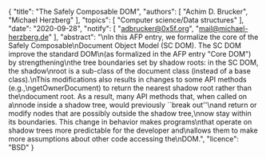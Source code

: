 {
    "title": "The Safely Composable DOM",
    "authors": [
        "Achim D. Brucker",
        "Michael Herzberg"
    ],
    "topics": [
        "Computer science/Data structures"
    ],
    "date": "2020-09-28",
    "notify": [
        "adbrucker@0x5f.org",
        "mail@michael-herzberg.de"
    ],
    "abstract": "\nIn this AFP entry, we formalize the core of the Safely Composable\nDocument Object Model (SC DOM). The SC DOM improve the standard DOM\n(as formalized in the AFP entry \"Core DOM\") by strengthening\nthe tree boundaries set by shadow roots: in the SC DOM, the shadow\nroot is a sub-class of the document class (instead of a base class).\nThis modifications also results in changes to some API methods (e.g.,\ngetOwnerDocument) to return the nearest shadow root rather than the\ndocument root. As a result, many API methods that, when called on a\nnode inside a shadow tree, would previously ``break out''\nand return or modify nodes that are possibly outside the shadow tree,\nnow stay within its boundaries. This change in behavior makes programs\nthat operate on shadow trees more predictable for the developer and\nallows them to make more assumptions about other code accessing the\nDOM.",
    "licence": "BSD"
}